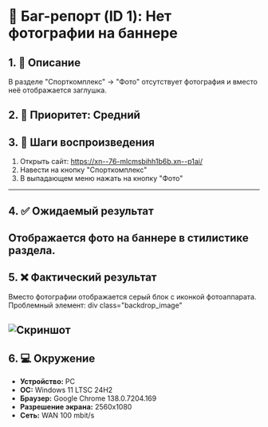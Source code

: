 # 🐞 Баг-репорт (ID 1): Нет фотографии на баннере

## 1. 📝 Описание  
В разделе "Спорткомплекс" -> "Фото" отсутствует фотография и вместо неё отображается заглушка.

## 2. 📌 Приоритет: Средний

## 3. 🔁 Шаги воспроизведения  
1. Открыть сайт: https://xn--76-mlcmsbihh1b6b.xn--p1ai/
2. Навести на кнопку "Спорткомплекс"
3. В выпадающем меню нажать на кнопку "Фото" 
---

## 4. ✅ Ожидаемый результат  
Отображается фото на баннере в стилистике раздела.
---

## 5. ❌ Фактический результат  
Вместо фотографии отображается серый блок с иконкой фотоаппарата.
Проблемный элемент: div class="backdrop_image"

![Скриншот](https://i.imgur.com/lXw3jta.png)
---

## 6. 💻 Окружение  
- **Устройство:** PC  
- **ОС:** Windows 11 LTSC 24H2  
- **Браузер:** Google Chrome 138.0.7204.169  
- **Разрешение экрана:** 2560x1080  
- **Сеть:** WAN 100 mbit/s
